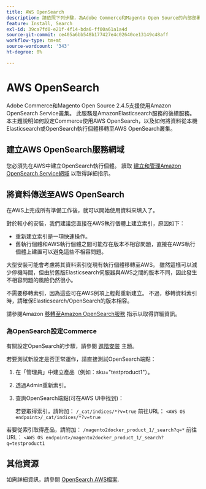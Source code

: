 ```yaml
---
title: AWS OpenSearch
description: 請依照下列步驟，為Adobe Commerce和Magento Open Source的內部部署設定AWS OpenSearch Web服務。
feature: Install, Search
exl-id: 39ca7fd0-e21f-4f14-bda6-ff00a61a1a4d
source-git-commit: ce405a6bb548b177427e4c02640ce13149c48aff
workflow-type: tm+mt
source-wordcount: '343'
ht-degree: 0%

---
```


# AWS OpenSearch

Adobe Commerce和Magento Open Source 2.4.5支援使用Amazon OpenSearch Service叢集。 此服務是AmazonElasticsearch服務的後續服務。 本主題說明如何設定Commerce使用AWS OpenSearch，以及如何將資料從本機Elasticsearch或OpenSearch執行個體移轉至AWS OpenSearch叢集。

## 建立AWS OpenSearch服務網域

您必須先在AWS中建立OpenSearch執行個體。
讀取 [建立和管理Amazon OpenSearch Service網域](https://docs.aws.amazon.com/opensearch-service/latest/developerguide/createupdatedomains.html) 以取得詳細指示。

## 將資料傳送至AWS OpenSearch

在AWS上完成所有準備工作後，就可以開始使用資料來填入了。

對於較小的安裝，我們建議您直接在AWS執行個體上建立索引，原因如下：

* 重新建立索引是一項快速操作。
* 舊執行個體和AWS執行個體之間可能存在版本不相容問題，直接在AWS執行個體上建置可以避免這些不相容問題。

大型安裝可能會考慮將其資料索引從現有執行個體移轉至AWS。 雖然這樣可以減少停機時間，但由於舊版Elasticsearch伺服器與AWS之間的版本不同，因此發生不相容問題的風險仍然很小。

不需要移轉索引，因為這些可在AWS例項上輕鬆重新建立。
不過，移轉資料索引時，請確保Elasticsearch/OpenSearch的版本相容。

請參閱Amazon [移轉至Amazon OpenSearch服務](https://docs.aws.amazon.com/opensearch-service/latest/developerguide/migration.html) 指示以取得詳細資訊。

### 為OpenSearch設定Commerce

有關設定OpenSearch的步驟，請參閱 [進階安裝](../../advanced.md) 主題。

若要測試新設定是否正常運作，請直接測試OpenSearch端點：

1. 在「管理員」中建立產品（例如：sku=&quot;testproduct1&quot;）。
1. 透過Admin重新索引。
1. 查詢OpenSearch端點(可在AWS UI中找到)：

   若要取得索引，請附加： `/_cat/indices/*?v=true` 前往URL：
   `<AWS OS endpoint>/_cat/indices/*?v=true`

若要從索引取得產品，請附加： `/magento2docker_product_1/_search?q=*` 前往URL：
`<AWS OS endpoint>/magento2docker_product_1/_search?q=testproduct1`

## 其他資源

如需詳細資訊，請參閱 [OpenSearch AWS檔案](https://docs.aws.amazon.com/opensearch-service/index.html).
